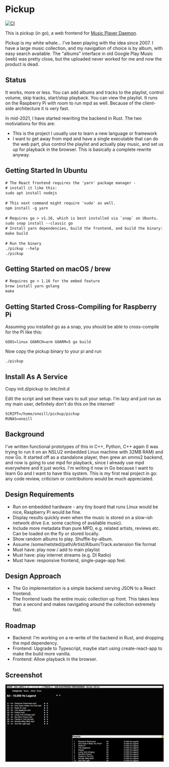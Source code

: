 # Pickup

[![CI](https://github.com/werkshy/pickup/actions/workflows/ci.yaml/badge.svg)](https://github.com/werkshy/pickup/actions/workflows/ci.yaml)

This is pickup (in go), a web frontend for [Music Player Daemon](http://mpd.wikia.com/wiki/Music_Player_Daemon_Wiki).

Pickup is my white whale... I've been playing with the idea since 2007. I have a
large music collection, and my navigation of choice is by album, with easy
search available. The "albums" interface in old Google Play Music (web) was pretty
close, but the uploaded never worked for me and now the product is dead.

## Status

It works, more or less. You can add albums and tracks to the playlist, control
volume, skip tracks, start/stop playback. You can view the playlist. It runs on
the Raspberry Pi with room to run mpd as well. Because of the client-side
architecture it is very fast.

In mid-2021, I have started rewriting the backend in Rust. The two motiviations for this are:

- This is the project I usually use to learn a new language or framework
- I want to get away from mpd and have a single executable that can do the web part, plus control the playlist and actually play music, and set us up for playback in the browser. This is basically a complete rewrite anyway.

## Getting Started In Ubuntu

    # The React frontend requires the 'yarn' package manager -
    # install it like this:
    sudo apt install nodejs

    # This next command might require 'sudo' as well.
    npm install -g yarn

    # Requires go > v1.16, which is best installed via `snap` on Ubuntu.
    sudo snap install --classic go
    # Install yarn dependencies, build the frontend, and build the binary:
    make build

    # Run the binary
    ./pickup --help
    ./pickup

## Getting Started on macOS / brew

    # Requires go > 1.16 for the embed feature
    brew install yarn golang
    make

## Getting Started Cross-Compiling for Raspberry Pi

Assuming you installed go as a snap, you should be able to cross-compile for
the Pi like this:

    GOOS=linux GOARCH=arm GOARM=5 go build

Now copy the pickup binary to your pi and run

    ./pickup

## Install As A Service

Copy init.d/pickup to /etc/init.d

Edit the script and set these vars to suit your setup. I'm lazy and just run as
my main user, definitely don't do this on the internet!

    SCRIPT=/home/oneill/pickup/pickup
    RUNAS=oneill

## Background

I've written functional prototypes of this in C++, Python, C++ again (I was
trying to run it on an NSLU2 embedded Linux machine with 32MB RAM) and now Go.
It started off as a standalone player, then grew an xmms2 backend, and now is
going to use mpd for playback, since I already use mpd everywhere and it just
works. I'm writing it now in Go because I want to learn Go and I want to have
this system. This is my first real project in go: any code review, criticism or
contributions would be much appreciated.

## Design Requirements

- Run on embedded hardware - any tiny board that runs Linux would be nice, Raspberry
  Pi would be fine.
- Display results quickly even when the music is stored on a slow-ish network
  drive (i.e. some caching of available music).
- Include more metadata than pure MPD, e.g. related artists, reviews etc. Can be
  loaded on the fly or stored locally.
- Show random albums to play. Shuffle-by-album.
- Assume /some/netsted/path/Artist/Album/Track.extension file format
- Must have: play now / add to main playlist
- Must have: play internet streams (e.g. DI Radio)
- Must have: responsive frontend, single-page-app feel.

## Design Approach

- The Go implementation is a simple backend serving JSON to a React frontend.
- The frontend loads the entire music collection up front. This takes less than
  a second and makes navigating around the collection extremely fast.

## Roadmap

- Backend: I'm working on a re-write of the backend in Rust, and dropping the
  mpd dependency.
- Frontend: Upgrade to Typescript, maybe start using create-react-app to make
  the build more vanilla.
- Frontend: Allow playback in the browser.

## Screenshot

![Screenshot](./screenshot.png)
